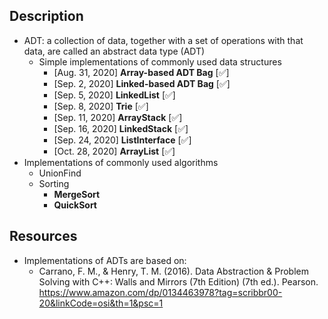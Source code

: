 ## Description 
- ADT: a collection of data, together with a set of operations with that data, are called an abstract data type (ADT)
	- Simple implementations of commonly used data structures 
  	   - [Aug. 31, 2020] **Array-based ADT Bag**  [:white_check_mark:]
  	   - [Sep. 2,  2020] **Linked-based ADT Bag** [:white_check_mark:]
  	   - [Sep. 5,  2020] **LinkedList**           [:white_check_mark:]	
        - [Sep. 8,  2020] **Trie**		     [:white_check_mark:]    
       - [Sep. 11, 2020] **ArrayStack**	       [:white_check_mark:]    
       - [Sep. 16, 2020] **LinkedStack**      [:white_check_mark:]
       - [Sep. 24, 2020] **ListInterface**    [:white_check_mark:]
       - [Oct. 28, 2020] **ArrayList**        [:white_check_mark:]
- Implementations of commonly used algorithms
	- UnionFind
	- Sorting
		- **MergeSort**
		- **QuickSort**
		
## Resources
- Implementations of ADTs are based on:
  - Carrano, F. M., & Henry, T. M. (2016). Data Abstraction & Problem Solving with C++: Walls and Mirrors (7th Edition) (7th ed.). Pearson.          https://www.amazon.com/dp/0134463978?tag=scribbr00-20&linkCode=osi&th=1&psc=1
